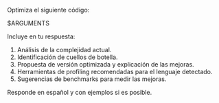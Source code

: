 Optimiza el siguiente código:

$ARGUMENTS

Incluye en tu respuesta:
1. Análisis de la complejidad actual.
2. Identificación de cuellos de botella.
3. Propuesta de versión optimizada y explicación de las mejoras.
4. Herramientas de profiling recomendadas para el lenguaje detectado.
5. Sugerencias de benchmarks para medir las mejoras.

Responde en español y con ejemplos si es posible. 